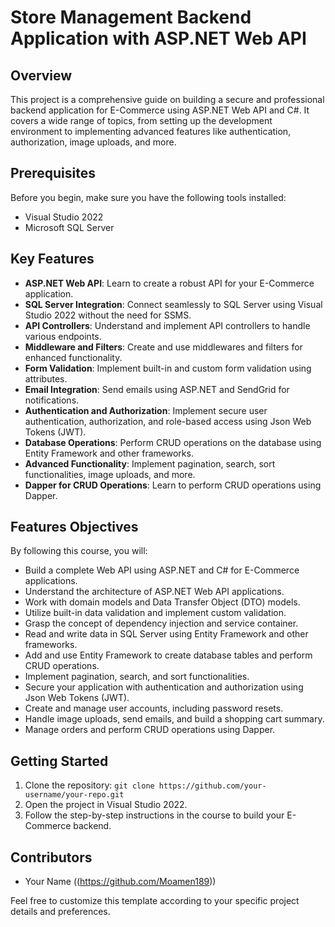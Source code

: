 # Store Management Backend Application with ASP.NET Web API

## Overview

This project is a comprehensive guide on building a secure and professional backend application for E-Commerce using ASP.NET Web API and C#. It covers a wide range of topics, from setting up the development environment to implementing advanced features like authentication, authorization, image uploads, and more.

## Prerequisites

Before you begin, make sure you have the following tools installed:

- Visual Studio 2022
- Microsoft SQL Server

## Key Features

- **ASP.NET Web API**: Learn to create a robust API for your E-Commerce application.
- **SQL Server Integration**: Connect seamlessly to SQL Server using Visual Studio 2022 without the need for SSMS.
- **API Controllers**: Understand and implement API controllers to handle various endpoints.
- **Middleware and Filters**: Create and use middlewares and filters for enhanced functionality.
- **Form Validation**: Implement built-in and custom form validation using attributes.
- **Email Integration**: Send emails using ASP.NET and SendGrid for notifications.
- **Authentication and Authorization**: Implement secure user authentication, authorization, and role-based access using Json Web Tokens (JWT).
- **Database Operations**: Perform CRUD operations on the database using Entity Framework and other frameworks.
- **Advanced Functionality**: Implement pagination, search, sort functionalities, image uploads, and more.
- **Dapper for CRUD Operations**: Learn to perform CRUD operations using Dapper.

## Features Objectives

By following this course, you will:

- Build a complete Web API using ASP.NET and C# for E-Commerce applications.
- Understand the architecture of ASP.NET Web API applications.
- Work with domain models and Data Transfer Object (DTO) models.
- Utilize built-in data validation and implement custom validation.
- Grasp the concept of dependency injection and service container.
- Read and write data in SQL Server using Entity Framework and other frameworks.
- Add and use Entity Framework to create database tables and perform CRUD operations.
- Implement pagination, search, and sort functionalities.
- Secure your application with authentication and authorization using Json Web Tokens (JWT).
- Create and manage user accounts, including password resets.
- Handle image uploads, send emails, and build a shopping cart summary.
- Manage orders and perform CRUD operations using Dapper.

## Getting Started

1. Clone the repository: `git clone https://github.com/your-username/your-repo.git`
2. Open the project in Visual Studio 2022.
3. Follow the step-by-step instructions in the course to build your E-Commerce backend.

## Contributors

- Your Name ((https://github.com/Moamen189))


Feel free to customize this template according to your specific project details and preferences.
